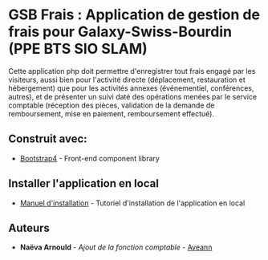 # GSB Frais : Application de gestion de frais pour Galaxy-Swiss-Bourdin (PPE BTS SIO SLAM)

Cette application php doit permettre d'enregistrer tout frais engagé par les visiteurs, aussi bien pour l'activité directe (déplacement, restauration et hébergement) que pour les activités annexes (événementiel, conférences, autres), et de présenter un suivi daté des opérations menées par le service comptable (réception des pièces, validation de la demande de remboursement, mise en paiement, remboursement effectué).

## Construit avec:
* [Bootstrap4](https://getbootstrap.com/) - Front-end component library

## Installer l'application en local
* [Manuel d'installation](https://naevaarbts.files.wordpress.com/2018/03/mode-opc3a9ratoire-dinstallation.pdf) - Tutoriel d'installation de l'application en local

## Auteurs

* **Naëva Arnould** - *Ajout de la fonction comptable* - [Aveann](https://github.com/Aveann)

